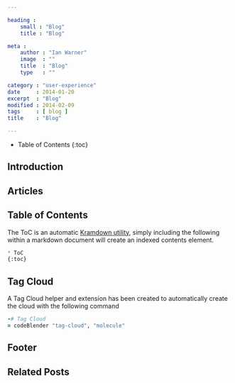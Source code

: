 ```yaml
---

heading :
    small : "Blog"
    title : "Blog"

meta :
    author : "Ian Warner"
    image  : ""
    title  : "Blog"
    type   : ""

category : "user-experience"
date     : 2014-01-20
excerpt  : "Blog"
modified : 2014-02-09
tags     : [ blog ]
title    : "Blog"

---
```


* Table of Contents
{:toc}

## Introduction

## Articles

## Table of Contents
The ToC is an automatic [Kramdown utility][], simply including the following
within a markdown document will create an indexed contents element.

~~~markdown
* ToC
{:toc}
~~~~

## Tag Cloud
A Tag Cloud helper and extension has been created to automatically create the cloud
with the following command

~~~ruby
-# Tag Cloud
= codeBlender "tag-cloud", "molecule"
~~~

## Footer

## Related Posts
[Kramdown utility]:http://kramdown.gettalong.org/converter/html.html#toc